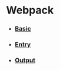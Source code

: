 # Webpack

* ### [Basic](https://github.com/banziha104/Webpack/blob/master/Markdown/Basic.md)

* ### [Entry](https://github.com/banziha104/Webpack/blob/master/Markdown/Entry.md)

* ### [Output](https://github.com/banziha104/Webpack/blob/master/Markdown/Outpu.md)